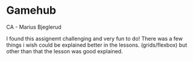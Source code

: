 # Gamehub
CA - Marius Bjeglerud

I found this assignemt challenging and very fun to do! There was a few things i wish could be explained better in the lessons. (grids/flexbox)
but other than that the lesson was good explained. 

